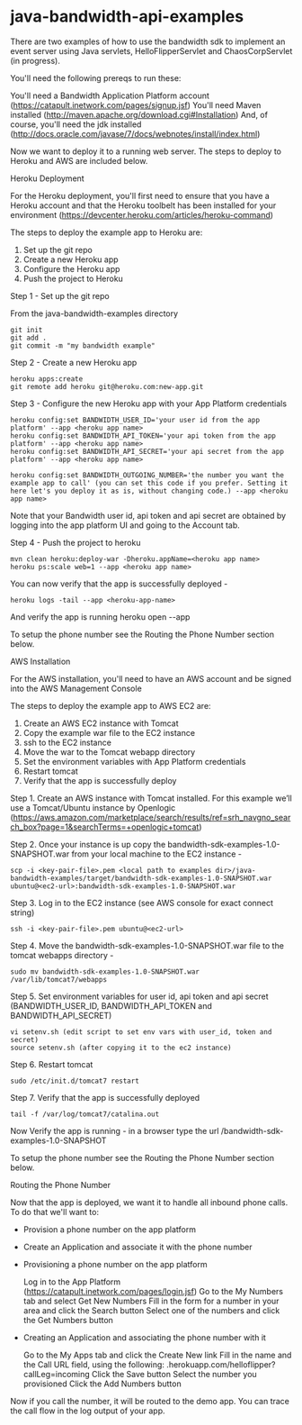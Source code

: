 java-bandwidth-api-examples
===========================

There are two examples of how to use the bandwidth sdk to implement an event server using Java servlets, HelloFlipperServlet and ChaosCorpServlet (in progress).

You'll need the following prereqs to run these:

You'll need a Bandwidth Application Platform account (https://catapult.inetwork.com/pages/signup.jsf)
You'll need Maven installed (http://maven.apache.org/download.cgi#Installation)
And, of course, you'll need the jdk installed (http://docs.oracle.com/javase/7/docs/webnotes/install/index.html)

Now we want to deploy it to a running web server. The steps to deploy to Heroku and AWS are included below.

Heroku Deployment

For the Heroku deployment, you'll first need to ensure that you have a Heroku account and that the Heroku toolbelt has been installed for your environment (https://devcenter.heroku.com/articles/heroku-command)

The steps to deploy the example app to Heroku are:

1. Set up the git repo 
2. Create a new Heroku app 
3. Configure the Heroku app
4. Push the project to Heroku 

Step 1 - Set up the git repo

From the java-bandwidth-examples directory
	
	git init
	git add .
	git commit -m "my bandwidth example"

Step 2 - Create a new Heroku app
	
	heroku apps:create
	git remote add heroku git@heroku.com:new-app.git

Step 3 - Configure the new Heroku app with your App Platform credentials

	heroku config:set BANDWIDTH_USER_ID='your user id from the app platform' --app <heroku app name>
	heroku config:set BANDWIDTH_API_TOKEN='your api token from the app platform' --app <heroku app name>
	heroku config:set BANDWIDTH_API_SECRET='your api secret from the app platform' --app <heroku app name>

	heroku config:set BANDWIDTH_OUTGOING_NUMBER='the number you want the example app to call' (you can set this code if you prefer. Setting it here let's you deploy it as is, without changing code.) --app <heroku app name>

Note that your Bandwidth user id, api token and api secret are obtained by logging into the app platform UI and going to the Account tab.

Step 4 - Push the project to heroku

	mvn clean heroku:deploy-war -Dheroku.appName=<heroku app name>
	heroku ps:scale web=1 --app <heroku app name>

You can now verify that the app is 	successfully deployed - 
	
	heroku logs -tail --app <heroku-app-name> 

And verify the app is running 
	heroku 	open --app <heroku app name>

To setup the phone number see the Routing the Phone Number section below.


AWS Installation


For the AWS installation, you'll need to have an AWS account and be signed into the AWS Management Console

The steps to deploy the example app to AWS EC2 are:

1. Create an AWS EC2 instance with Tomcat
2. Copy the example war file to the EC2 instance
3. ssh to the EC2 instance
4. Move the war to the Tomcat webapp directory
5. Set the environment variables with App Platform credentials
6. Restart tomcat
7. Verify that the app is successfully deploy

Step 1. Create an AWS instance with Tomcat installed. For this example we’ll use a Tomcat/Ubuntu instance by Openlogic (https://aws.amazon.com/marketplace/search/results/ref=srh_navgno_search_box?page=1&searchTerms=+openlogic+tomcat) 

Step 2. Once your instance is up copy the bandwidth-sdk-examples-1.0-SNAPSHOT.war from your local machine to the EC2 instance - 
	
	scp -i <key-pair-file>.pem <local path to examples dir>/java-bandwidth-examples/target/bandwidth-sdk-examples-1.0-SNAPSHOT.war ubuntu@<ec2-url>:bandwidth-sdk-examples-1.0-SNAPSHOT.war

Step 3. Log in to the EC2 instance (see AWS console for exact connect string)
	
	ssh -i <key-pair-file>.pem ubuntu@<ec2-url> 

Step 4. Move the bandwidth-sdk-examples-1.0-SNAPSHOT.war file to the tomcat webapps directory - 
	
	sudo mv bandwidth-sdk-examples-1.0-SNAPSHOT.war /var/lib/tomcat7/webapps

Step 5. Set environment variables for user id, api token and api secret (BANDWIDTH_USER_ID, BANDWIDTH_API_TOKEN and BANDWIDTH_API_SECRET) 

	vi setenv.sh (edit script to set env vars with user_id, token and secret)
	source setenv.sh (after copying it to the ec2 instance)

Step 6. Restart tomcat

	sudo /etc/init.d/tomcat7 restart

Step 7. Verify that the app is successfully deployed 
	
	tail -f /var/log/tomcat7/catalina.out 

Now Verify the app is running - in a browser type the url <path to AWS ec2 instance>/bandwidth-sdk-examples-1.0-SNAPSHOT

To setup the phone number see the Routing the Phone Number section below.


Routing the Phone Number


Now that the app is deployed, we want it to handle all inbound phone calls. To do that we'll want to:

 - Provision a phone number on the app platform
 - Create an Application and associate it with the phone number

- Provisioning a phone number on the app platform

 	Log in to the App Platform (https://catapult.inetwork.com/pages/login.jsf)
 	Go to the My Numbers tab and select Get New Numbers
 	Fill in the form for a number in your area and click the Search button
 	Select one of the numbers and click the Get Numbers button

- Creating an Application and associating the phone number with it

	Go to the My Apps tab and click the Create New link
	Fill in the name and the Call URL field, using the following:
		<heroku-app-name>.herokuapp.com/helloflipper?callLeg=incoming
	Click the Save button
	Select the number you provisioned
	Click the Add Numbers button

Now if you call the number, it will be routed to the demo app. You can trace the call flow in the log output of your app. 



